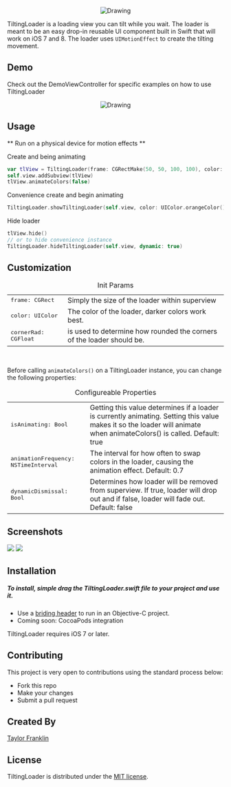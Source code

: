 <p align="center">
<img src="https://raw.githubusercontent.com/tfrank64/TiltingLoader/master/TiltingLoader/Images.xcassets/tiltingLogo.imageset/tiltingLogo.png"  alt="Drawing" /></p>


TiltingLoader is a loading view you can tilt while you wait. The loader is meant to be an easy drop-in reusable UI component built in Swift that will work on iOS 7 and 8. The loader uses `UIMotionEffect` to create the tilting movement.

## Demo

Check out the DemoViewController for specific examples on how to use TiltingLoader</br>
<p align="center">
<img src="https://raw.githubusercontent.com/tfrank64/TiltingLoader/master/repo_images/tiltingloadermotion.gif"  alt="Drawing" /></p>

## Usage
** Run on a physical device for motion effects **

Create and being animating
```swift
var tlView = TiltingLoader(frame: CGRectMake(50, 50, 100, 100), color: UIColor.purpleColor(), cornerRad: 0.0)
self.view.addSubview(tlView)
tlView.animateColors(false)
```
Convenience create and begin animating
```swift
TiltingLoader.showTiltingLoader(self.view, color: UIColor.orangeColor(), cornerRad: 0.0)
```
Hide loader
```swift
tlView.hide()
// or to hide convenience instance
TiltingLoader.hideTiltingLoader(self.view, dynamic: true)
```

## Customization

<table>
  <caption>Init Params</caption>
  <tr>
    <td><tt> frame: CGRect</tt></td>
    <td>Simply the size of the loader within superview</td>
  </tr>
    <tr>
    <td><tt> color: UIColor</tt></td>
    <td>The color of the loader, darker colors work best.</td>
  </tr>
    <tr>
    <td><tt> cornerRad: CGFloat</tt></td>
    <td>is used to determine how rounded the corners of the loader should be.</td>
  </tr>
 </table>
</br>

Before calling `animateColors()` on a TiltingLoader instance, you can change the following properties:</br>
<table>
  <caption>Configureable Properties</caption>
  <tr>
    <td><tt>isAnimating: Bool</tt></td>
    <td>Getting this value determines if a loader is currently animating. Setting this value makes it so the loader will animate when animateColors() is called. Default: true</td>
  </tr>
  <tr>
    <td><tt>animationFrequency: NSTimeInterval</tt></td>
    <td>The interval for how often to swap colors in the loader, causing the animation effect. Default: 0.7</td>
  </tr>
  <tr>
    <td><tt>dynamicDismissal: Bool</tt></td>
    <td>Determines how loader will be removed from superview. If true, loader will drop out and if false, loader will fade out. Default: false</td>
  </tr>
</table>

## Screenshots

![](https://raw.githubusercontent.com/tfrank64/TiltingLoader/master/repo_images/rectangular.png )
![](https://raw.githubusercontent.com/tfrank64/TiltingLoader/master/repo_images/largeRounded.png)

## Installation
##### To install, simple drag the TiltingLoader.swift file to your project and use it.
* Use a [briding header](https://developer.apple.com/library/prerelease/ios/documentation/Swift/Conceptual/BuildingCocoaApps/MixandMatch.html) to run in an Objective-C project.
* Coming soon: CocoaPods integration

TiltingLoader requires iOS 7 or later.

## Contributing

This project is very open to contributions using the standard process below:

* Fork this repo
* Make your changes
* Submit a pull request

## Created By
[Taylor Franklin](https://github.com/tfrank64)

## License
TiltingLoader is distributed under the [MIT license](https://github.com/tfrank64/TiltingLoader/blob/master/LICENSE).
